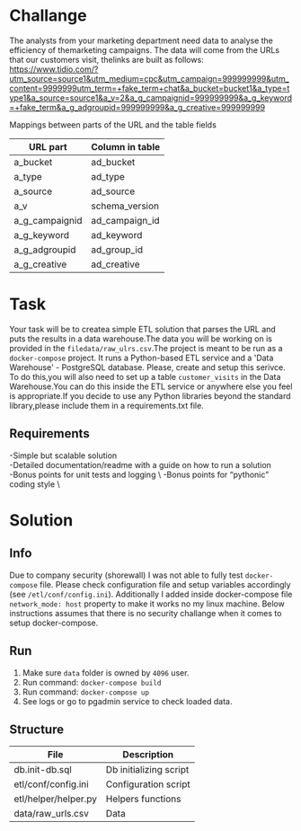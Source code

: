# Challange
The analysts from your marketing department need data to analyse the efficiency of themarketing campaigns. The data will come from the URLs that our customers visit, thelinks are built as follows:
https://www.tidio.com/?utm_source=source1&utm_medium=cpc&utm_campaign=999999999&utm_content=9999999utm_term=+fake_term+chat&a_bucket=bucket1&a_type=type1&a_source=source1&a_v=2&a_g_campaignid=999999999&a_g_keyword=+fake_term&a_g_adgroupid=999999999&a_g_creative=999999999



Mappings between parts of the URL and the table fields


| URL part              | Column in table |
| ----------------------| -----------------------|
| a_bucket              | ad_bucket              |
| a_type                | ad_type                |
| a_source              | ad_source              |
| a_v                   | schema_version         |
| a_g_campaignid        | ad_campaign_id         |
| a_g_keyword           | ad_keyword             |
| a_g_adgroupid         | ad_group_id            |
| a_g_creative          | ad_creative            |



# Task

Your task will be to createa simple ETL solution that parses the URL and puts the results in a data warehouse.The data you will be working on is provided in the `filedata/raw_ulrs.csv`.The project is meant to be run as a `docker-compose` project. It runs a Python-based ETL service and a 'Data Warehouse' - PostgreSQL database. Please, create and setup this serivce.
To do this,you will also need to set up a table `customer_visits`  in the Data Warehouse.You can do this inside the ETL service or anywhere else you feel is appropriate.If you decide to use any Python libraries beyond the standard library,please include them in a requirements.txt file.

## Requirements

-Simple but scalable solution \
-Detailed documentation/readme with a guide on how to run a solution \
-Bonus points for unit tests and logging \ 
-Bonus points for “pythonic” coding style \









# Solution


## Info
Due to company security (shorewall) I was not able to fully  test `docker-compose` file. 
Please check configuration file and setup variables accordingly (see `/etl/conf/config.ini`).
Additionally I added inside docker-compose file `network_mode: host` property to make it works
no my linux machine.
Below instructions assumes that there is no security challange when it comes to setup docker-compose.


## Run 
1. Make sure `data` folder is owned by `4096` user.
2. Run command: `docker-compose build`
3. Run command: `docker-compose up`
4. See logs or go to pgadmin service to check loaded data.


## Structure

| File                  | Description |
| ----------------------| ------------- |
| db.init-db.sql        | Db initializing script |
| etl/conf/config.ini   | Configuration script   |
| etl/helper/helper.py  | Helpers functions      |
| data/raw_urls.csv     | Data                   |
